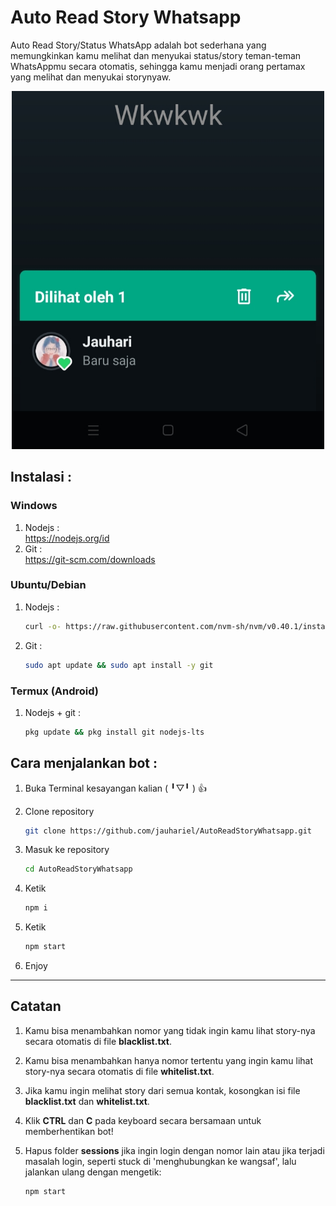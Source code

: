 # Auto Read Story Whatsapp
Auto Read Story/Status WhatsApp adalah bot sederhana yang memungkinkan kamu melihat dan menyukai status/story teman-teman WhatsAppmu secara otomatis, sehingga kamu menjadi orang pertamax yang melihat dan menyukai storynyaw.

<p align="center">
  <img src="testing.jpg" alt="testing" width="500">
</p>

## Instalasi :
### Windows
1. Nodejs :<br>
   https://nodejs.org/id
2. Git    :<br>
   https://git-scm.com/downloads
### Ubuntu/Debian
1. Nodejs :
   ```bash
   curl -o- https://raw.githubusercontent.com/nvm-sh/nvm/v0.40.1/install.sh | bash && nvm install 22
   ```
   
2. Git :
   ```bash
   sudo apt update && sudo apt install -y git
   ```
   
### Termux (Android)
1. Nodejs + git :
   ```bash
   pkg update && pkg install git nodejs-lts
   ```

## Cara menjalankan bot :
1. Buka Terminal kesayangan kalian (⁠ ⁠╹⁠▽⁠╹⁠ ⁠) 👍
   
2. Clone repository
   ```bash
   git clone https://github.com/jauhariel/AutoReadStoryWhatsapp.git
   ```
3. Masuk ke repository
   ```bash
   cd AutoReadStoryWhatsapp
   ```
4. Ketik
   ```bash
   npm i
   ```
5. Ketik
   ```bash
   npm start
   ```
6. Enjoy
<hr>

## Catatan
1. Kamu bisa menambahkan nomor yang tidak ingin kamu lihat story-nya secara otomatis di file <strong>blacklist.txt</strong>.
   
2. Kamu bisa menambahkan hanya nomor tertentu yang ingin kamu lihat story-nya secara otomatis di file <strong>whitelist.txt</strong>.
   
3. Jika kamu ingin melihat story dari semua kontak, kosongkan isi file <strong>blacklist.txt</strong> dan <strong>whitelist.txt</strong>.

4. Klik <strong>CTRL</strong> dan <strong>C</strong> pada keyboard secara bersamaan untuk memberhentikan bot!
   
5. Hapus folder <strong>sessions</strong> jika ingin login dengan nomor lain atau jika terjadi masalah login, seperti stuck di 'menghubungkan ke wangsaf', lalu jalankan ulang dengan mengetik:
   ```bash
   npm start
   ```
